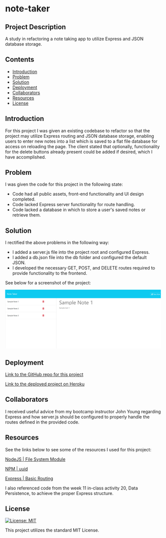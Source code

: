 # note-taker

## Project Description

A study in refactoring a note taking app to utilize Express and JSON database storage.

## Contents

- [Introduction](#introduction)
- [Problem](#problem)
- [Solution](#solution)
- [Deployment](#deployment)
- [Collaborators](#collaborators)
- [Resources](#resources)
- [License](#License)

## Introduction

For this project I was given an existing codebase to refactor so that the project may utilize Express routing and JSON database storage, enabling users to enter new notes into a list which is saved to a flat file database for access on reloading the page. The client stated that optionally, functionality for the delete buttons already present could be added if desired, which I have accomplished.

## Problem

I was given the code for this project in the following state:

- Code had all public assets, front-end functionality and UI design completed.
- Code lacked Express server functionality for route handling.
- Code lacked a database in which to store a user's saved notes or retrieve them.

## Solution

I rectified the above problems in the following way:

- I added a server.js file into the project root and configured Express.
- I added a db.json file into the db folder and configured the default JSON.
- I developed the necessary GET, POST, and DELETE routes required to provide functionality to the frontend.

See below for a screenshot of the project:

![Screenshot of deployed project](public/assets/images/project-screenshot.png)

## Deployment

[Link to the GitHub repo for this project](https://github.com/Aoliva96/note-taker)

[Link to the deployed project on Heroku](https://bootcamp-project-note-taker-0ee4c6227030.herokuapp.com/)

## Collaborators

I received useful advice from my bootcamp instructor John Young regarding Express and how server.js should be configured to properly handle the routes defined in the provided code.

## Resources

See the links below to see some of the resources I used for this project:

[NodeJS | File System Module](https://www.w3schools.com/nodejs/nodejs_filesystem.asp)

[NPM | uuid](https://www.npmjs.com/package/uuid)

[Express | Basic Routing](https://expressjs.com/en/starter/basic-routing.html)

I also referenced code from the week 11 in-class activity 20, Data Persistence, to achieve the proper Express structure.

## License

[![License: MIT](https://img.shields.io/badge/License-MIT-yellow.svg)](https://opensource.org/licenses/MIT)

This project utilizes the standard MIT License.
